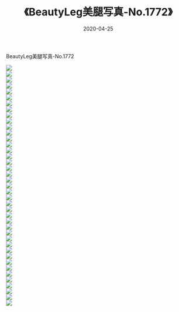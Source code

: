 ﻿---
layout: post
title:  《BeautyLeg美腿写真-No.1772》
date:   2020-04-25
img: http://img.660000.xyz/Sharelink/网络美图/2020/BeautyLeg美腿写真-No.1772/000.jpg
categories: [美女, 清纯, 唯美]
---

BeautyLeg美腿写真-No.1772

  ![](http://img.660000.xyz/Sharelink/网络美图/2020/BeautyLeg美腿写真-No.1772/001.jpg) <br> ![](http://img.660000.xyz/Sharelink/网络美图/2020/BeautyLeg美腿写真-No.1772/002.jpg) <br> ![](http://img.660000.xyz/Sharelink/网络美图/2020/BeautyLeg美腿写真-No.1772/003.jpg) <br> ![](http://img.660000.xyz/Sharelink/网络美图/2020/BeautyLeg美腿写真-No.1772/004.jpg) <br> ![](http://img.660000.xyz/Sharelink/网络美图/2020/BeautyLeg美腿写真-No.1772/005.jpg) <br> ![](http://img.660000.xyz/Sharelink/网络美图/2020/BeautyLeg美腿写真-No.1772/006.jpg) <br> ![](http://img.660000.xyz/Sharelink/网络美图/2020/BeautyLeg美腿写真-No.1772/007.jpg) <br> ![](http://img.660000.xyz/Sharelink/网络美图/2020/BeautyLeg美腿写真-No.1772/008.jpg) <br> ![](http://img.660000.xyz/Sharelink/网络美图/2020/BeautyLeg美腿写真-No.1772/009.jpg) <br> ![](http://img.660000.xyz/Sharelink/网络美图/2020/BeautyLeg美腿写真-No.1772/010.jpg) <br> ![](http://img.660000.xyz/Sharelink/网络美图/2020/BeautyLeg美腿写真-No.1772/011.jpg) <br> ![](http://img.660000.xyz/Sharelink/网络美图/2020/BeautyLeg美腿写真-No.1772/012.jpg) <br> ![](http://img.660000.xyz/Sharelink/网络美图/2020/BeautyLeg美腿写真-No.1772/013.jpg) <br> ![](http://img.660000.xyz/Sharelink/网络美图/2020/BeautyLeg美腿写真-No.1772/014.jpg) <br> ![](http://img.660000.xyz/Sharelink/网络美图/2020/BeautyLeg美腿写真-No.1772/015.jpg) <br> ![](http://img.660000.xyz/Sharelink/网络美图/2020/BeautyLeg美腿写真-No.1772/016.jpg) <br> ![](http://img.660000.xyz/Sharelink/网络美图/2020/BeautyLeg美腿写真-No.1772/017.jpg) <br> ![](http://img.660000.xyz/Sharelink/网络美图/2020/BeautyLeg美腿写真-No.1772/018.jpg) <br> ![](http://img.660000.xyz/Sharelink/网络美图/2020/BeautyLeg美腿写真-No.1772/019.jpg) <br> ![](http://img.660000.xyz/Sharelink/网络美图/2020/BeautyLeg美腿写真-No.1772/020.jpg) <br> ![](http://img.660000.xyz/Sharelink/网络美图/2020/BeautyLeg美腿写真-No.1772/021.jpg) <br> ![](http://img.660000.xyz/Sharelink/网络美图/2020/BeautyLeg美腿写真-No.1772/022.jpg) <br> ![](http://img.660000.xyz/Sharelink/网络美图/2020/BeautyLeg美腿写真-No.1772/023.jpg) <br> ![](http://img.660000.xyz/Sharelink/网络美图/2020/BeautyLeg美腿写真-No.1772/024.jpg) <br> ![](http://img.660000.xyz/Sharelink/网络美图/2020/BeautyLeg美腿写真-No.1772/025.jpg) <br> ![](http://img.660000.xyz/Sharelink/网络美图/2020/BeautyLeg美腿写真-No.1772/026.jpg) <br> ![](http://img.660000.xyz/Sharelink/网络美图/2020/BeautyLeg美腿写真-No.1772/027.jpg) <br> ![](http://img.660000.xyz/Sharelink/网络美图/2020/BeautyLeg美腿写真-No.1772/028.jpg) <br> ![](http://img.660000.xyz/Sharelink/网络美图/2020/BeautyLeg美腿写真-No.1772/029.jpg) <br> ![](http://img.660000.xyz/Sharelink/网络美图/2020/BeautyLeg美腿写真-No.1772/030.jpg) <br> ![](http://img.660000.xyz/Sharelink/网络美图/2020/BeautyLeg美腿写真-No.1772/031.jpg) <br> ![](http://img.660000.xyz/Sharelink/网络美图/2020/BeautyLeg美腿写真-No.1772/032.jpg) <br> ![](http://img.660000.xyz/Sharelink/网络美图/2020/BeautyLeg美腿写真-No.1772/033.jpg) <br> ![](http://img.660000.xyz/Sharelink/网络美图/2020/BeautyLeg美腿写真-No.1772/034.jpg) <br> ![](http://img.660000.xyz/Sharelink/网络美图/2020/BeautyLeg美腿写真-No.1772/035.jpg) <br> ![](http://img.660000.xyz/Sharelink/网络美图/2020/BeautyLeg美腿写真-No.1772/036.jpg) <br> ![](http://img.660000.xyz/Sharelink/网络美图/2020/BeautyLeg美腿写真-No.1772/037.jpg) <br> ![](http://img.660000.xyz/Sharelink/网络美图/2020/BeautyLeg美腿写真-No.1772/038.jpg) <br> ![](http://img.660000.xyz/Sharelink/网络美图/2020/BeautyLeg美腿写真-No.1772/039.jpg) <br> ![](http://img.660000.xyz/Sharelink/网络美图/2020/BeautyLeg美腿写真-No.1772/040.jpg) <br> ![](http://img.660000.xyz/Sharelink/网络美图/2020/BeautyLeg美腿写真-No.1772/041.jpg) <br>